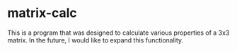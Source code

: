 # matrix-calc

This is a program that was designed to calculate various properties of a 3x3 matrix. In the future, I would like to expand this functionality.
